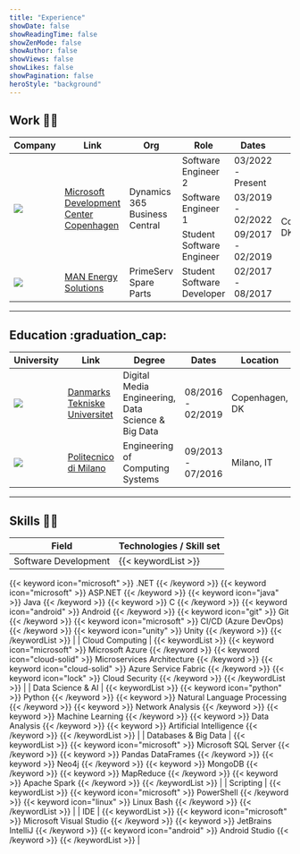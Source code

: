 ```yaml
---
title: "Experience"
showDate: false
showReadingTime: false
showZenMode: false
showAuthor: false
showViews: false
showLikes: false
showPagination: false
heroStyle: "background"
---
```


## Work :office_worker:

<table>
<thead>
  <tr>
    <th>Company</th>
    <th>Link</th>
    <th>Org</th>
    <th>Role</th>
    <th>Dates</th>
    <th>Location</th>
  </tr>
</thead>
<tbody>
  <tr>
    <td rowspan="3"><img src="https://richmondwebmedia.blob.core.windows.net/media/static_assets/experience/microsoft_logo.png" class="customLogo"/></td>
    <td rowspan="3"><a href="https://www.microsoft.com/da-dk/development" target="_blank">Microsoft Development Center Copenhagen</a></td>
    <td rowspan="3">Dynamics 365 Business Central</td>
    <td>Software Engineer 2</td>
    <td>03/2022 - Present</td>
    <td rowspan="4">Copenhagen, DK</td>
  </tr>
  <tr>
    <td>Software Engineer 1</td>
    <td>03/2019 - 02/2022</td>
  </tr>
  <tr>
    <td>Student Software Engineer</td>
    <td>09/2017 - 02/2019</td>
  </tr>
  <tr>
    <td><img src="https://richmondwebmedia.blob.core.windows.net/media/static_assets/experience/man_logo.jpeg" class="customLogo"/></td>
    <td><a href="https://www.man-es.com/" target="_blank">MAN Energy Solutions</a></td>
    <td>PrimeServ Spare Parts</td>
    <td>Student Software Developer</td>
    <td>02/2017 - 08/2017</td>
  </tr>
</tbody>
</table>

---

## Education :graduation_cap:

<table>
<thead>
  <tr>
    <th>University</th>
    <th>Link</th>
    <th>Degree</th>
    <th>Dates</th>
    <th>Location</th>
  </tr>
</thead>
<tbody>
  <tr>
    <td><img src="https://richmondwebmedia.blob.core.windows.net/media/static_assets/experience/dtu_logo.png" class="customLogo"/></td>
    <td><a href="https://www.dtu.dk" target="_blank">Danmarks Tekniske Universitet</a></td>
    <td>Digital Media Engineering, Data Science & Big Data</td>
    <td>08/2016 - 02/2019</td>
    <td>Copenhagen, DK</td>
  </tr>
  <tr>
    <td><img src="https://richmondwebmedia.blob.core.windows.net/media/static_assets/experience/polimi_logo.png" class="customLogo"/></td>
    <td><a href="https://www.polimi.it/" target="_blank">Politecnico di Milano</a></td>
    <td>Engineering of Computing Systems</td>
    <td>09/2013 - 07/2016</td>
    <td>Milano, IT</td>
  </tr>
</tbody>
</table>

---

## Skills 🤹‍♂️

| Field | Technologies / Skill set |
|-------|--------------|
|   Software Development    |      {{< keywordList >}}
{{< keyword icon="microsoft" >}} .NET {{< /keyword >}}
{{< keyword icon="microsoft" >}} ASP.NET {{< /keyword >}}
{{< keyword icon="java" >}} Java {{< /keyword >}}
{{< keyword >}} C {{< /keyword >}}
{{< keyword icon="android" >}} Android {{< /keyword >}}
{{< keyword icon="git" >}} Git {{< /keyword >}}
{{< keyword icon="microsoft" >}} CI/CD (Azure DevOps) {{< /keyword >}}
{{< keyword icon="unity" >}} Unity {{< /keyword >}}
{{< /keywordList >}}        |
|   Cloud Computing    |      {{< keywordList >}}
{{< keyword icon="microsoft" >}} Microsoft Azure {{< /keyword >}}
{{< keyword icon="cloud-solid" >}} Microservices Architecture {{< /keyword >}}
{{< keyword icon="cloud-solid" >}} Azure Service Fabric {{< /keyword >}}
{{< keyword icon="lock" >}} Cloud Security {{< /keyword >}}
{{< /keywordList >}}        |
|   Data Science & AI    |      {{< keywordList >}}
{{< keyword icon="python" >}} Python {{< /keyword >}}
{{< keyword >}} Natural Language Processing {{< /keyword >}}
{{< keyword >}} Network Analysis {{< /keyword >}}
{{< keyword >}} Machine Learning {{< /keyword >}}
{{< keyword >}} Data Analysis {{< /keyword >}}
{{< keyword >}} Artificial Intelligence {{< /keyword >}}
{{< /keywordList >}}        |
|   Databases & Big Data    |      {{< keywordList >}}
{{< keyword icon="microsoft" >}} Microsoft SQL Server {{< /keyword >}}
{{< keyword >}} Pandas DataFrames {{< /keyword >}}
{{< keyword >}} Neo4j {{< /keyword >}}
{{< keyword >}} MongoDB {{< /keyword >}}
{{< keyword >}} MapReduce {{< /keyword >}}
{{< keyword >}} Apache Spark {{< /keyword >}}
{{< /keywordList >}}        |
|   Scripting    |      {{< keywordList >}}
{{< keyword icon="microsoft" >}} PowerShell {{< /keyword >}}
{{< keyword icon="linux" >}} Linux Bash {{< /keyword >}}
{{< /keywordList >}}        |
|   IDE    |      {{< keywordList >}}
{{< keyword icon="microsoft" >}} Microsoft Visual Studio {{< /keyword >}}
{{< keyword >}} JetBrains IntelliJ {{< /keyword >}}
{{< keyword icon="android" >}} Android Studio {{< /keyword >}}
{{< /keywordList >}}        |